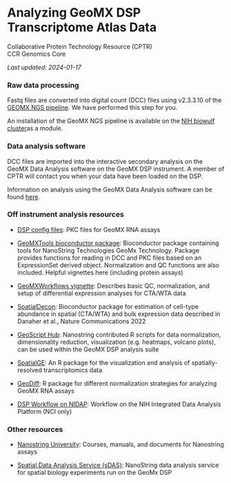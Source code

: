 # Analyzing GeoMX DSP Transcriptome Atlas Data

Collaborative Protein Technology Resource (CPTR)\
CCR Genomics Core

*Last updated: 2024-01-17*

### Raw data processing

Fastq files are converted into digital count (DCC) files using v2.3.3.10 of the [GEOMX NGS pipeline](https://nanostring.com/products/geomx-digital-spatial-profiler/software-updates/v2-4/). We have performed this step for you.

An installation of the GeoMX NGS pipeline is available on the [NIH biowulf cluster](https://hpc.nih.gov/apps/geomx_ngs_pipeline.html)as a module.

### Data analysis software

DCC files are imported into the interactive secondary analysis on the GeoMX Data Analysis software on the GeoMX DSP instrument. A member of CPTR will contact you when your data have been loaded on the DSP.

Information on analysis using the GeoMX Data Analysis software can be found [here](https://university.nanostring.com/geomx-dsp-data-analysis-user-manual/1163670).

### Off instrument analysis resources

-   [DSP config files](https://nanostring.com/products/geomx-digital-spatial-profiler/geomx-dsp-configuration-files/): PKC files for GeoMX RNA assays

-   [GeoMXTools bioconductor package](http://www.bioconductor.org/packages/release/bioc/html/GeomxTools.html): Bioconductor package containing tools for NanoString Technologies GeoMx Technology. Package provides functions for reading in DCC and PKC files based on an ExpressionSet derived object. Normalization and QC functions are also included. Helpful vignettes here (including protein assays)

-   [GeoMXWorkflows vignette](https://bioconductor.org/packages/release/workflows/vignettes/GeoMxWorkflows/inst/doc/GeomxTools_RNA-NGS_Analysis.html): Describes basic QC, normalization, and setup of differential expression analyses for CTA/WTA data

-   [SpatialDecon](https://bioconductor.org/packages/release/bioc/html/SpatialDecon.html): Bioconductor package for estimation of cell-type abundance in spatial (CTA/WTA) and bulk expression data described in Danaher et al., Nature Communications 2022

-   [GeoScript Hub](https://nanostring.com/products/geomx-digital-spatial-profiler/geoscript-hub/): Nanostring contributed R scripts for data normalization, dimensionality reduction, visualization (e.g. heatmaps, volcano plots), can be used within the GeoMX DSP analysis suite

-   [SpatialGE](https://fridleylab.github.io/spatialGE/): An R package for the visualization and analysis of spatially-resolved transcriptomics data

-   [GeoDiff](https://github.com/Nanostring-Biostats/GeoDiff): R package for different normalization strategies for analyzing GeoMX RNA assays

-   [DSP Workflow on NIDAP](https://bioinformatics.ccr.cancer.gov/ccbr/education-training/nidap-training/?cid=eb_govdel#:~:text=Digital%20Spatial%20Profiling%20Analysis%20Workflow%3A): Workflow on the NIH Integrated Data Analysis Platform (NCI only)

### Other resources

-   [Nanostring University](https://university.nanostring.com/): Courses, manuals, and documents for Nanostring assays

-   [Spatial Data Analysis Service (sDAS)](https://nanostring.com/products/geomx-digital-spatial-profiler/spatial-data-analysis-service/): NanoString data analysis service for spatial biology experiments run on the GeoMx DSP
